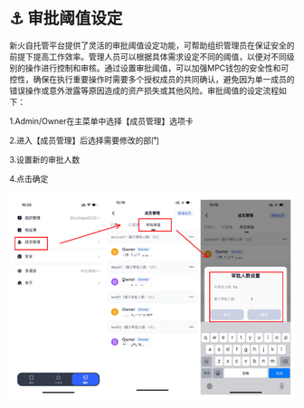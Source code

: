 # ⚓ 审批阈值设定

新火自托管平台提供了灵活的审批阈值设定功能，可帮助组织管理员在保证安全的前提下提高工作效率。管理人员可以根据具体需求设定不同的阈值，以便对不同级别的操作进行控制和审核。通过设置审批阈值，可以加强MPC钱包的安全性和可控性，确保在执行重要操作时需要多个授权成员的共同确认，避免因为单一成员的错误操作或意外泄露等原因造成的资产损失或其他风险。审批阈值的设定流程如下：



1.Admin/Owner在主菜单中选择【成员管理】选项卡

2.进入【成员管理】后选择需要修改的部门

3.设置新的审批人数

4.点击确定

![](<../images/assets/image (11).png>)



<figure><img src="https://newhuotech.larksuite.com/space/api/box/stream/download/asynccode/?
code=ODVkOWE5NDQzZTIwYzE0MDBjNWVhY2UzZTlkYTc5MWZfY0lIYlJOWWpkUEt2WGRTb041RllhTFZZTFV4bXU3UGRfVG9rZW46QmtNdWIzb1VKb1pSVnV4cWIzQ3VGdWlBc0hjXzE2ODM2NDMxMjA6MTY4MzY0NjcyMF9WNA" alt=""/><figcaption></figcaption></figure>
